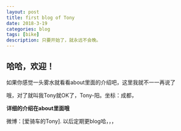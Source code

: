 ```yaml
---
layout: post
title: first blog of Tony
date: 2018-3-19
categories: blog
tags: [bike]
description: 只要开始了，就永远不会晚。
---
```


## 哈哈，欢迎！

如果你感觉一头雾水就看看about里面的介绍吧，这里我就不一一再说了

哦，对了就叫我Tony就OK了，Tony-阳。坐标：成都，   

**详细的介绍在about里面哦**

微博：[爱骑车的Tony].    以后定期更blog哈，，，
